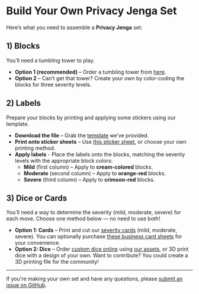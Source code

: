 # Build Your Own Privacy Jenga Set

Here’s what you need to assemble a **Privacy Jenga** set:

## 1) Blocks
You’ll need a tumbling tower to play.

- **Option 1 (recommended)** – Order a tumbling tower from [here](https://www.amazon.com/gp/product/B0CQR7M3JH/ref=ppx_yo_dt_b_search_asin_image).
- **Option 2** – Can’t get that tower? Create your own by color-coding the blocks for three severity levels.

## 2) Labels
Prepare your blocks by printing and applying some stickers using our template.

- **Download the file** – Grab the [template](https://github.com/dplusplus1024/bitcoin-jenga/tree/main/assets/labels) we’ve provided.
- **Print onto sticker sheets** – Use [this sticker sheet](https://www.amazon.com/gp/product/B09BBJLCP4/ref=ppx_yo_dt_b_search_asin_title), or choose your own printing method.
- **Apply labels** - Place the labels onto the blocks, matching the severity levels with the appropriate block colors: 
    - **Mild** (first column) – Apply to **cream-colored** blocks.
    - **Moderate** (second column) – Apply to **orange-red** blocks.
    - **Severe** (third column) – Apply to **crimson-red** blocks.

## 3) Dice or Cards
You’ll need a way to determine the severity (mild, moderate, severe) for each move. Choose one method below — no need to use both!

- **Option 1: Cards** – Print and cut our [severity cards](https://github.com/dplusplus1024/bitcoin-jenga/blob/main/assets/severity-cards.doc) (mild, moderate, severe). You can optionally purchase [these business card sheets](https://www.amazon.com/Avery-Printable-Business-Printers-Heavyweight/dp/B002NGML5G) for your convenience.
- **Option 2: Dice** – Order [custom dice online](https://www.boardgamesmaker.com/print/custom-round-dice-16mm.html) using [our assets](https://github.com/dplusplus1024/bitcoin-jenga/tree/main/assets/dice), or 3D print dice with a design of your own. Want to contribute? You could create a 3D printing file for the community!

---

If you're making your own set and have any questions, please [submit an issue on GitHub](https://github.com/dplusplus1024/bitcoin-jenga/issues).
